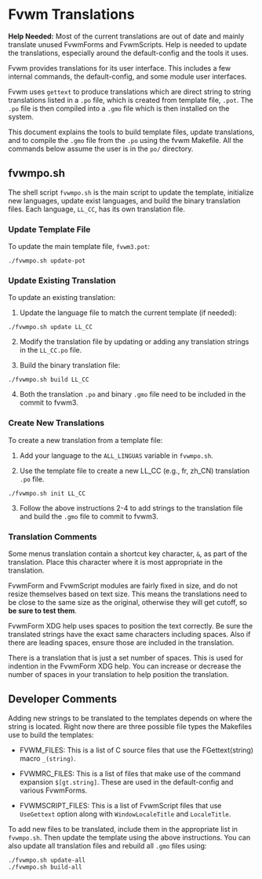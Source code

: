 # Fvwm Translations

**Help Needed:** Most of the current translations are out of date and mainly
translate unused FvwmForms and FvwmScripts. Help is needed to update the
translations, especially around the default-config and the tools it uses.

Fvwm provides translations for its user interface. This includes a few
internal commands, the default-config, and some module user interfaces.

Fvwm uses `gettext` to produce translations which are direct string
to string translations listed in a `.po` file, which is created
from template file, `.pot`. The `.po` file is then compiled into a
`.gmo` file which is then installed on the system.

This document explains the tools to build template files, update
translations, and to compile the `.gmo` file from the `.po` using
the fvwm Makefile. All the commands below assume the user is in
the `po/` directory.

## fvwmpo.sh

The shell script `fvwmpo.sh` is the main script to update
the template, initialize new languages, update exist languages,
and build the binary translation files. Each language, `LL_CC`,
has its own translation file.

### Update Template File

To update the main template file, `fvwm3.pot`:

```
./fvwmpo.sh update-pot
```

### Update Existing Translation

To update an existing translation:

1) Update the language file to match the current template
   (if needed):

```
./fvwmpo.sh update LL_CC
```

2) Modify the translation file by updating or adding any
   translation strings in the `LL_CC.po` file.

3) Build the binary translation file:

```
./fvwmpo.sh build LL_CC
```

4) Both the translation `.po` and binary `.gmo` file need to be
   included in the commit to fvwm3.

### Create New Translations

To create a new translation from a template file:

1) Add your language to the `ALL_LINGUAS` variable in `fvwmpo.sh`.

2) Use the template file to create a new LL_CC (e.g., fr, zh_CN)
   translation `.po` file.

```
./fvwmpo.sh init LL_CC
```

3) Follow the above instructions 2-4 to add strings to the translation
   file and build the `.gmo` file to commit to fvwm3.

### Translation Comments

Some menus translation contain a shortcut key character, `&`, as part
of the translation. Place this character where it is most appropriate
in the translation.

FvwmForm and FvwmScript modules are fairly fixed in size, and do not
resize themselves based on text size. This means the translations need
to be close to the same size as the original, otherwise they will get
cutoff, so **be sure to test them**.

FvwmForm XDG help uses spaces to position the text correctly.
Be sure the translated strings have the exact same characters including
spaces. Also if there are leading spaces, ensure those are included in
the translation.

There is a translation that is just a set number of spaces. This is used
for indention in the FvwmForm XDG help. You can increase or decrease the
number of spaces in your translation to help position the translation.

## Developer Comments

Adding new strings to be translated to the templates depends on where
the string is located. Right now there are three possible file types
the Makefiles use to build the templates:

+ FVWM_FILES: This is a list of C source files that use the
  FGettext(string) macro `_(string)`.

+ FVWMRC_FILES: This is a list of files that make use of the
  command expansion `$[gt.string]`. These are used in the default-config
  and various FvwmForms.

+ FVWMSCRIPT_FILES: This is a list of FvwmScript files that use
  `UseGettext` option along with `WindowLocaleTitle` and `LocaleTitle`.

To add new files to be translated, include them in the appropriate
list in `fvwmpo.sh`. Then update the template using the above instructions.
You can also update all translation files and rebuild all `.gmo` files using:

```
./fvwmpo.sh update-all
./fvwmpo.sh build-all
```

